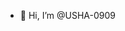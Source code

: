 - 👋 Hi, I’m @USHA-0909

<!---
USHA-0909/USHA-0909 is a ✨ special ✨ repository because its `README.md` (this file) appears on your GitHub profile.
You can click the Preview link to take a look at your changes.
--->
